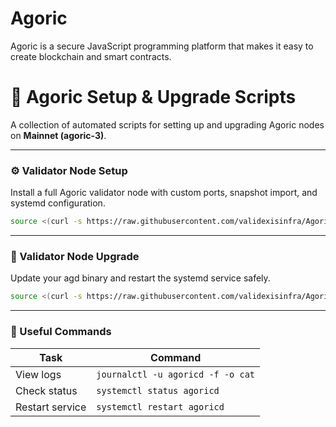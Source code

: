 # Agoric
Agoric is a secure JavaScript programming platform that makes it easy to create blockchain and smart contracts.

# 🌟 Agoric Setup & Upgrade Scripts

A collection of automated scripts for setting up and upgrading Agoric nodes on **Mainnet (agoric-3)**.

---

### ⚙️ Validator  Node Setup  
Install a full Agoric validator node with custom ports, snapshot import, and systemd configuration.

~~~bash
source <(curl -s https://raw.githubusercontent.com/validexisinfra/Agoric/main/installmain.sh)
~~~
---

### 🔄 Validator Node Upgrade 
Update your agd binary and restart the systemd service safely.

~~~bash
source <(curl -s https://raw.githubusercontent.com/validexisinfra/Agoric/main/upgrademain.sh)
~~~

---

### 🧰 Useful Commands

| Task              | Command                           |
|-------------------|------------------------------------|
| View logs         | `journalctl -u agoricd -f -o cat` |
| Check status      | `systemctl status agoricd`        |
| Restart service   | `systemctl restart agoricd`       |
